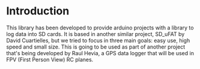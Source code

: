 # Introduction #

This library has been developed to provide arduino projects with a library to log data into SD cards. It is based in another similar project, SD\_uFAT by David Cuartielles, but we tried to focus in three main goals: easy use, high speed and small size.
This is going to be used as part of another project that's being developed by Raul Hevia, a GPS data logger that will be used in FPV (First Person View) RC planes.